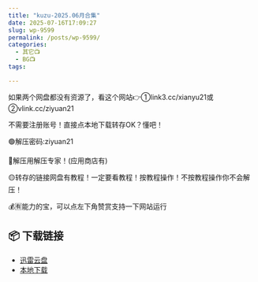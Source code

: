 ```yaml
---
title: "kuzu-2025.06月合集"
date: 2025-07-16T17:09:27
slug: wp-9599
permalink: /posts/wp-9599/
categories:
  - 其它📺
  - BG📺
tags:

---
```


如果两个网盘都没有资源了，看这个网站👉①link3.cc/xianyu21或②vlink.cc/ziyuan21

不需要注册账号！直接点本地下载转存OK？懂吧！

🟢解压密码:ziyuan21

🔵解压用解压专家！(应用商店有)

🟡转存的链接网盘有教程！一定要看教程！按教程操作！不按教程操作你不会解压！

💰🈶能力的宝，可以点左下角赞赏支持一下网站运行

## 📦 下载链接
- [迅雷云盘](https://blziyuan21.com/pay-download/9599?key=857cca09a4&down_id=0)
- [本地下载](https://blziyuan21.com/pay-download/9599?key=857cca09a4&down_id=1)

